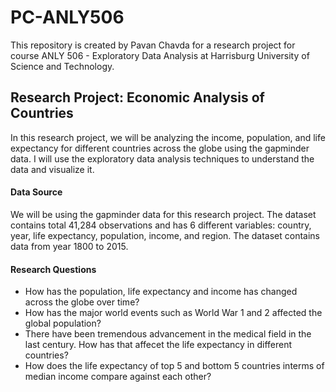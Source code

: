 # PC-ANLY506
This repository is created by Pavan Chavda for a research project for course ANLY 506 - Exploratory Data Analysis at Harrisburg University of Science and Technology.

## Research Project: Economic Analysis of Countries
In this research project, we will be analyzing the income, population, and life expectancy for different countries across the globe using the gapminder data. I will use the exploratory data analysis techniques to understand the data and visualize it.

#### Data Source
We will be using the gapminder data for this research project. The dataset contains total 41,284 observations and has 6 different variables: country, year, life expectancy, population, income, and region. The dataset contains data from year 1800 to 2015.

#### Research Questions
- How has the population, life expectancy and income has changed across the globe over time?
- How has the major world events such as World War 1 and 2 affected the global population?
- There have been tremendous advancement in the medical field in the last century. How has that affecet the life expectancy in different countries?
- How does the life expectancy of top 5 and bottom 5 countries interms of median income compare against each other?
